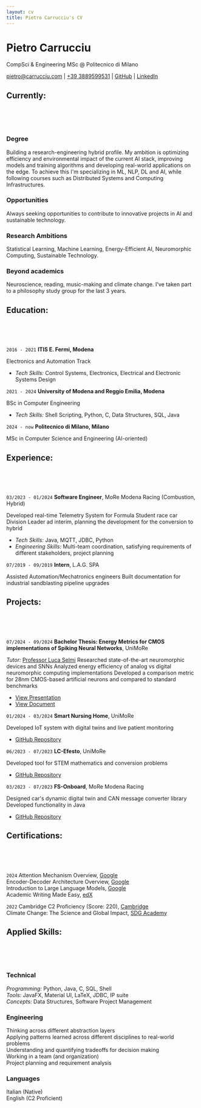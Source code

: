 ```yaml
---
layout: cv
title: Pietro Carrucciu's CV
---
```

# Pietro Carrucciu
CompSci & Engineering MSc @ Politecnico di Milano

<div id="webaddress">
<a href="mailto:pietro@carrucciu.com"><i class="fa-solid fa-envelope"></i> pietro@carrucciu.com</a>
| <a href="tel:3889599531"><i class="fa-solid fa-phone"></i> +39 3889599531</a>
| <a href="https://github.com/carruc"><i class="fa-brands fa-github"></i> GitHub</a>
| <a href="https://www.linkedin.com/in/pietro-carrucciu/"><i class="fa-brands fa-linkedin"></i> LinkedIn</a>
</div>

## Currently:
<br />
<br />
<br />

### Degree
Building a research-engineering hybrid profile. My ambition is optimizing efficiency and environmental impact of the current AI stack, improving models and training algorithms and developing real-world applications on the edge. To achieve this I'm specializing in ML, NLP, DL and AI, while following courses such as Distributed Systems and Computing Infrastructures.

### Opportunities

Always seeking opportunities to contribute to innovative projects in AI and sustainable technology.

### Research Ambitions

Statistical Learning, Machine Learning, Energy-Efficient AI, Neuromorphic Computing, Sustainable Technology.

### Beyond academics

Neuroscience, reading, music-making and climate change. I've taken part to a philosophy study group for the last 3 years. 


## Education:
<br />
<br />
<br />

`2016 - 2021`
__ITIS E. Fermi, Modena__

Electronics and Automation Track
- _Tech Skills:_ Control Systems, Electronics, Electrical and Electronic Systems Design

`2021 - 2024`
__University of Modena and Reggio Emilia, Modena__

BSc in Computer Engineering
- _Tech Skills:_ Shell Scripting, Python, C, Data Structures, SQL, Java

`2024 - now`
__Politecnico di Milano, Milano__

MSc in Computer Science and Engineering (AI-oriented)


## Experience:
<br />
<br />
<br />

`03/2023 - 01/2024`
**Software Engineer**, MoRe Modena Racing (Combustion, Hybrid)

Developed real-time Telemetry System for Formula Student race car
Division Leader ad interim, planning the development for the conversion to hybrid
- _Tech Skills:_ Java, MQTT, JDBC, Python
- _Engineering Skills:_ Multi-team coordination, satisfying requirements of different stakeholders, project planning

`07/2019 - 09/2019`
**Intern**, L.A.G. SPA

Assisted Automation/Mechatronics engineers
Built documentation for industrial sandblasting pipeline upgrades


## Projects:
<br />
<br />
<br />

`07/2024 - 09/2024`
**Bachelor Thesis: Energy Metrics for CMOS implementations of Spiking Neural Networks**, UniMoRe

_Tutor:_ [Professor Luca Selmi](https://personale.unimore.it/rubrica/dettaglio/lucaselmi001)
Researched state-of-the-art neuromorphic devices and SNNs
Analyzed energy efficiency of analog vs digital neuromorphic computing implementations
Developed a comparison metric for 28nm CMOS-based artificial neurons and compared to standard benchmarks
- [View Presentation](https://view.genially.com/66ffa9a6d318e509bcca4a14/presentation-elaborato-carrucciu)
- [View Document](https://drive.google.com/file/d/1y4lTzv0ncLLCHTwa_eyr8F7lQBcDOzdL/view?usp=sharing)

`01/2024 - 03/2024`
**Smart Nursing Home**, UniMoRe

Developed IoT system with digital twins and live patient monitoring
- [GitHub Repository](https://github.com/carruc/IIOTProject)

`06/2023 - 07/2023`
**LC-Efesto**, UniMoRe

Developed tool for STEM mathematics and conversion problems
- [GitHub Repository](https://github.com/carruc/LCEfesto)

`03/2023 - 07/2023`
**FS-Onboard**, MoRe Modena Racing

Designed car's dynamic digital twin and CAN message converter library
Developed functionality in Java
- [GitHub Repository](https://github.com/carruc/FS_OnboardPC)


## Certifications:
<br />
<br />
<br />

`2024`
Attention Mechanism Overview, [Google](https://www.cloudskillsboost.google/public_profiles/fb5984d0-d1bb-496c-8a74-57fe0e44c93b/badges/11688343?utm_medium=social&utm_source=linkedin&utm_campaign=ql-social-share)<br />
Encoder-Decoder Architecture Overview, [Google](https://www.cloudskillsboost.google/public_profiles/fb5984d0-d1bb-496c-8a74-57fe0e44c93b/badges/11687200?utm_medium=social&utm_source=linkedin&utm_campaign=ql-social-share)<br />
Introduction to Large Language Models, [Google](https://www.cloudskillsboost.google/public_profiles/fb5984d0-d1bb-496c-8a74-57fe0e44c93b/badges/11680893?utm_medium=social&utm_source=linkedin&utm_campaign=ql-social-share)<br />
Academic Writing Made Easy, [edX](https://courses.edx.org/certificates/1df4b633f8954c37aa0c338b83061222)

`2022`
Cambridge C2 Proficiency (Score: 220), [Cambridge](https://www.cambridgeenglish.org/exams-and-tests/proficiency/)<br />
Climate Change: The Science and Global Impact, [SDG Academy](https://courses.edx.org/certificates/b18e73c4a06641ecb3bc6230de23eef1)

## Applied Skills:
<br />
<br />
<br />

### Technical
_Programming:_ Python, Java, C, SQL, Shell<br />
_Tools:_ JavaFX, Material UI, LaTeX, JDBC, IP suite<br />
_Concepts:_ Data Structures, Software Project Management<br />

### Engineering
Thinking across different abstraction layers<br />
Applying patterns learned across different disciplines to real-world problems<br />
Understanding and quantifying tradeoffs for decision making<br />
Working in a team (and organization)<br />
Project planning and requirement analysis<br />

### Languages
Italian (Native)<br />
English (C2 Proficient)<br />

<!-- ### Footer

Last updated: May 2013 -->
